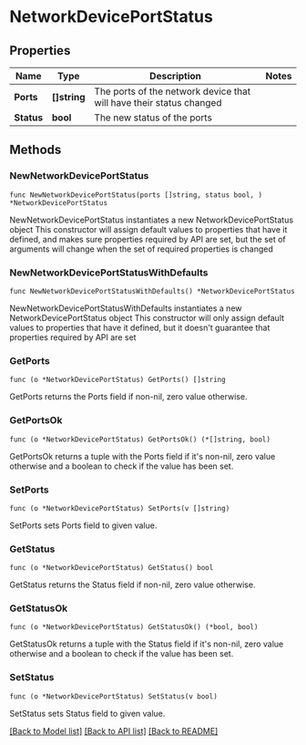 # NetworkDevicePortStatus

## Properties

Name | Type | Description | Notes
------------ | ------------- | ------------- | -------------
**Ports** | **[]string** | The ports of the network device that will have their status changed | 
**Status** | **bool** | The new status of the ports | 

## Methods

### NewNetworkDevicePortStatus

`func NewNetworkDevicePortStatus(ports []string, status bool, ) *NetworkDevicePortStatus`

NewNetworkDevicePortStatus instantiates a new NetworkDevicePortStatus object
This constructor will assign default values to properties that have it defined,
and makes sure properties required by API are set, but the set of arguments
will change when the set of required properties is changed

### NewNetworkDevicePortStatusWithDefaults

`func NewNetworkDevicePortStatusWithDefaults() *NetworkDevicePortStatus`

NewNetworkDevicePortStatusWithDefaults instantiates a new NetworkDevicePortStatus object
This constructor will only assign default values to properties that have it defined,
but it doesn't guarantee that properties required by API are set

### GetPorts

`func (o *NetworkDevicePortStatus) GetPorts() []string`

GetPorts returns the Ports field if non-nil, zero value otherwise.

### GetPortsOk

`func (o *NetworkDevicePortStatus) GetPortsOk() (*[]string, bool)`

GetPortsOk returns a tuple with the Ports field if it's non-nil, zero value otherwise
and a boolean to check if the value has been set.

### SetPorts

`func (o *NetworkDevicePortStatus) SetPorts(v []string)`

SetPorts sets Ports field to given value.


### GetStatus

`func (o *NetworkDevicePortStatus) GetStatus() bool`

GetStatus returns the Status field if non-nil, zero value otherwise.

### GetStatusOk

`func (o *NetworkDevicePortStatus) GetStatusOk() (*bool, bool)`

GetStatusOk returns a tuple with the Status field if it's non-nil, zero value otherwise
and a boolean to check if the value has been set.

### SetStatus

`func (o *NetworkDevicePortStatus) SetStatus(v bool)`

SetStatus sets Status field to given value.



[[Back to Model list]](../README.md#documentation-for-models) [[Back to API list]](../README.md#documentation-for-api-endpoints) [[Back to README]](../README.md)


